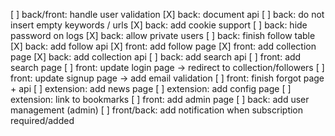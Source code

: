 [ ] back/front: handle user validation
[X] back:       document api
[ ] back:       do not insert empty keywords / urls
[X] back:   	add cookie support
[ ] back:       hide password on logs
[X] back:       allow private users
[ ] back:       finish follow table
[X] back:       add follow api
[X] front:      add follow page
[X] front:      add collection page
[X] back:       add collection api
[ ] back:       add search api
[ ] front:      add search page
[ ] front:      update login page -> redirect to collection/followers
[ ] front:      update signup page -> add email validation
[ ] front:      finish forgot page + api
[ ] extension:  add news page
[ ] extension:  add config page
[ ] extension:  link to bookmarks
[ ] front:      add admin page
[ ] back:       add user management (admin)
[ ] front/back: add notification when subscription required/added
